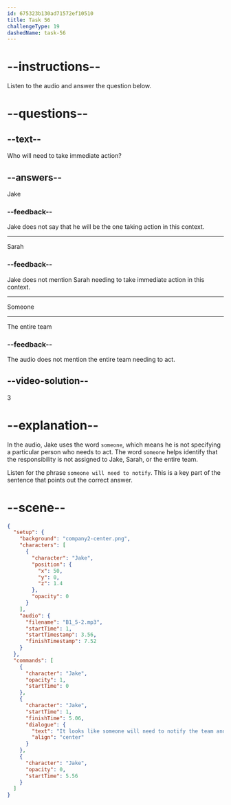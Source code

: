 ```yaml
---
id: 675323b130ad71572ef10510
title: Task 56
challengeType: 19
dashedName: task-56
---
```

<!-- (Audio) Jake: It looks like someone will need to notify the team and take immediate action. -->

# --instructions--

Listen to the audio and answer the question below.

# --questions--

## --text--

Who will need to take immediate action?

## --answers--

Jake

### --feedback--

Jake does not say that he will be the one taking action in this context.

---

Sarah

### --feedback--

Jake does not mention Sarah needing to take immediate action in this context.

---

Someone

---

The entire team

### --feedback--

The audio does not mention the entire team needing to act.

## --video-solution--

3

# --explanation--

In the audio, Jake uses the word `someone`, which means he is not specifying a particular person who needs to act. The word `someone` helps identify that the responsibility is not assigned to Jake, Sarah, or the entire team.

Listen for the phrase `someone will need to notify`. This is a key part of the sentence that points out the correct answer.

# --scene--

```json
{
  "setup": {
    "background": "company2-center.png",
    "characters": [
      {
        "character": "Jake",
        "position": {
          "x": 50,
          "y": 0,
          "z": 1.4
        },
        "opacity": 0
      }
    ],
    "audio": {
      "filename": "B1_5-2.mp3",
      "startTime": 1,
      "startTimestamp": 3.56,
      "finishTimestamp": 7.52
    }
  },
  "commands": [
    {
      "character": "Jake",
      "opacity": 1,
      "startTime": 0
    },
    {
      "character": "Jake",
      "startTime": 1,
      "finishTime": 5.06,
      "dialogue": {
        "text": "It looks like someone will need to notify the team and take immediate action.",
        "align": "center"
      }
    },
    {
      "character": "Jake",
      "opacity": 0,
      "startTime": 5.56
    }
  ]
}
```
